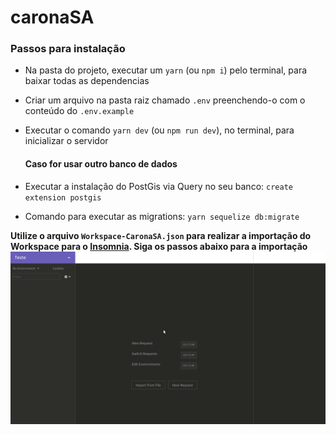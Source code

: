# caronaSA

### Passos para instalação

- Na pasta do projeto, executar um `yarn` (ou `npm i`) pelo terminal, para baixar todas as dependencias
- Criar um arquivo na pasta raiz chamado `.env` preenchendo-o com o conteúdo do `.env.example`
- Executar o comando `yarn dev` (ou `npm run dev`), no terminal, para inicializar o servidor

  #### Caso for usar outro banco de dados

- Executar a instalação do PostGis via Query no seu banco: `create extension postgis`
- Comando para executar as migrations: `yarn sequelize db:migrate`

**Utilize o arquivo `Workspace-CaronaSA.json` para realizar a importação do Workspace para o [Insomnia](https://insomnia.rest/). Siga os passos abaixo para a importação**
![](insomnia.gif)

